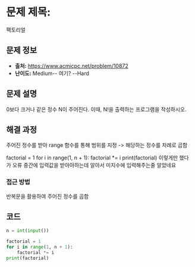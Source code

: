 # 문제 제목:

팩토리얼

## 문제 정보

- **출처:** https://www.acmicpc.net/problem/10872
- **난이도:** Medium-- 여기? --Hard

## 문제 설명

0보다 크거나 같은 정수 N이 주어진다. 이때, N!을 출력하는 프로그램을 작성하시오.

## 해결 과정

주어진 정수를 받아 range 함수를 통해 범위를 지정 -> 해당하는 정수를 차례로 곱함

factorial = 1
for i in range(1, n + 1):
factorial \*= i
print(factorial)
이렇게만 했다가 오류
중간에 입력값을 받아야하는데 알아서 미지수에 입력해주는줄 알았네요

### 접근 방법

반복문을 활용하여 주어진 정수를 곱함

## 코드

```python
n = int(input())

factorial = 1
for i in range(1, n + 1):
    factorial *= i
print(factorial)
```
